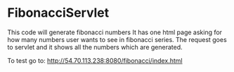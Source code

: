 # FibonacciServlet
This code will generate fibonacci numbers 
It has one html page asking for how many numbers user wants to see in fibonacci series.
The request goes to servlet and it shows all the numbers which are generated.

To test go to: http://54.70.113.238:8080/fibonacci/index.html

